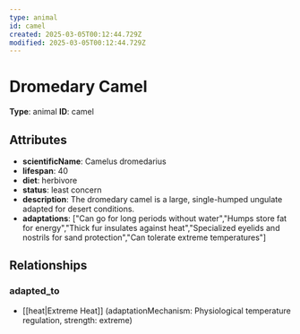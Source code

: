 ```yaml
---
type: animal
id: camel
created: 2025-03-05T00:12:44.729Z
modified: 2025-03-05T00:12:44.729Z
---
```


# Dromedary Camel

**Type**: animal
**ID**: camel

## Attributes

- **scientificName**: Camelus dromedarius
- **lifespan**: 40
- **diet**: herbivore
- **status**: least concern
- **description**: The dromedary camel is a large, single-humped ungulate adapted for desert conditions.
- **adaptations**: ["Can go for long periods without water","Humps store fat for energy","Thick fur insulates against heat","Specialized eyelids and nostrils for sand protection","Can tolerate extreme temperatures"]

## Relationships

### adapted_to

- [[heat|Extreme Heat]] (adaptationMechanism: Physiological temperature regulation, strength: extreme)


